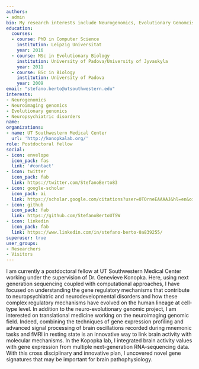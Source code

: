 ```yaml
---
authors:
- admin
bio: My research interests include Neurogenomics, Evolutionary Genomcis, and neuropsychiatric disorders.
education:
  courses:
  - course: PhD in Computer Science
    institution: Leipzig Universitat
    year: 2016
  - course: MSc in Evolutionary Biology
    institution: University of Padova/University of Jyvaskyla
    year: 2011
  - course: BSc in Biology 
    institution: University of Padova
    year: 2009
email: "stefano.berto@utsouthwestern.edu"
interests:
- Neurogenomics
- Neuroimaging genomics
- Evolutionary genomics
- Neuropsychiatric disorders
name:
organizations:
- name: UT Southwestern Medical Center
  url: 'http://konopkalab.org/'
role: Postdoctoral fellow
social:
- icon: envelope
  icon_pack: fas
  link: '#contact'
- icon: twitter
  icon_pack: fab
  link: https://twitter.com/StefanoBerto83
- icon: google-scholar
  icon_pack: ai
  link: https://scholar.google.com/citations?user=OTOrneEAAAAJ&hl=en&oi=ao
- icon: github
  icon_pack: fab
  link: https://github.com/StefanoBertoUTSW
- icon: linkedin
  icon_pack: fab
  link: https://www.linkedin.com/in/stefano-berto-0a839255/
superuser: true
user_groups:
- Researchers
- Visitors
---
```


I am currently a postdoctoral fellow at UT Southwestern Medical Center working under the supervision of Dr. Genevieve Konopka. Here, using next generation sequencing coupled with computational approaches, I have focused on understanding the gene regulatory mechanisms that contribute to neuropsychiatric and neurodevelopmental disorders and how these complex regulatory mechanisms have evolved on the human lineage at cell-type level. In addition to the neuro-evolutionary genomic project, I am interested on translational medicine working on the neuroimaging genomic field. Indeed, combining the techniques of gene expression profiling and advanced signal processing of brain oscillations recorded during mnemonic tasks and fMRI in resting state is an innovative way to link brain activity with molecular mechanisms. In the Kopopka lab, I integrated brain activity values with gene expression from multiple next-generation RNA-sequencing data. With this cross disciplinary and innovative plan, I uncovered novel gene signatures that may be important for brain pathophysiology.
